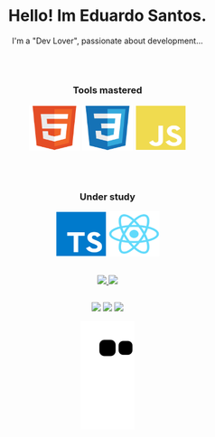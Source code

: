 <div align="center"><h1> Hello! Im Eduardo Santos.</h1> </div>
<div align="center"> I'm a "Dev Lover", passionate about development... </div>

##

<div style="display: inline_block, margin-left: 600px" align="center"><br>
 <h3>Tools mastered</h3>
  <img align="space-beetwen" alt="Duzzk-HTML" height="80" width="90" src="https://raw.githubusercontent.com/devicons/devicon/master/icons/html5/html5-original.svg">
  <img align="space-beetwen" alt="Duzzk-CSS" height="80" width="90" src="https://raw.githubusercontent.com/devicons/devicon/master/icons/css3/css3-original.svg">
  <img align="space-beetwen" alt="Duzzk-Js" height="80" width="90" src="https://raw.githubusercontent.com/devicons/devicon/master/icons/javascript/javascript-plain.svg">
  
</div>
 
 ##
 
 <div style="display: inline_block, margin-left: 600px" align="center"><br>
 <h3>Under study</h3>
 <img align="space-beetwen" alt="Duzzk-Ts" height="80" width="90" src="https://raw.githubusercontent.com/devicons/devicon/master/icons/typescript/typescript-plain.svg">
  <img align="space-beetwen" alt="Duzzk-React" height="80" width="90" src="https://raw.githubusercontent.com/devicons/devicon/master/icons/react/react-original.svg">
</div>

##

 <div align="center">
  <a href="https://github.com/duzzk1">
  <img height="180em" src="https://github-readme-stats.vercel.app/api?username=duzzk1&show_icons=true&theme=dracula&include_all_commits=true&count_private=true"/>
  <img height="180em" src="https://github-readme-stats.vercel.app/api/top-langs/?username=duzzk1&layout=compact&langs_count=16&theme=dracula"/>
</div>
  
  ##
 
<div align="center"> 
  <a href="https://instagram.com/duzzk1" target="_blank"><img src="https://img.shields.io/badge/-Instagram-%23E4405F?style=for-the-badge&logo=instagram&logoColor=white" target="_blank"></a>
  <a href = "mailto:eduluis.cco@gmail.com"><img src="https://img.shields.io/badge/-Gmail-%23333?style=for-the-badge&logo=gmail&logoColor=white" target="_blank"></a>
  <a href="https://www.linkedin.com/in/edulsantos" target="_blank"><img src="https://img.shields.io/badge/-LinkedIn-%230077B5?style=for-the-badge&logo=linkedin&logoColor=white" target="_blank"></a> 
 
  ![Snake animation](https://github.com/rafaballerini/rafaballerini/blob/output/github-contribution-grid-snake.svg)
 
</div>
